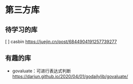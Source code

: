 # 第三方库

## 待学习的库

[ ] casbin https://juejin.cn/post/6844904191257739277

## 有趣的库

- govaluate：可进行表达式判断
    https://darjun.github.io/2020/04/01/godailylib/govaluate/